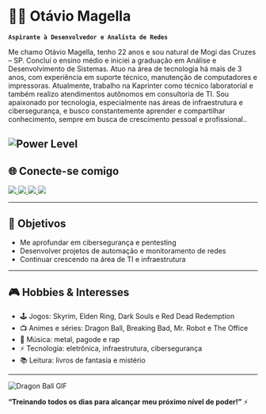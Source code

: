 # 🐱‍💻 Otávio Magella

**`Aspirante à Desenvolvedor e Analista de Redes`**

Me chamo Otávio Magella, tenho 22 anos e sou natural de Mogi das Cruzes – SP. Concluí o ensino médio e iniciei a graduação em Análise e Desenvolvimento de Sistemas. Atuo na área de tecnologia há mais de 3 anos, com experiência em suporte técnico, manutenção de computadores e impressoras. Atualmente, trabalho na Kaprinter como técnico laboratorial e também realizo atendimentos autônomos em consultoria de TI.
Sou apaixonado por tecnologia, especialmente nas áreas de infraestrutura e cibersegurança, e busco constantemente aprender e compartilhar conhecimento, sempre em busca de crescimento pessoal e profissional..

![Power Level](https://img.shields.io/badge/Power%20Level-9001%2B-yellowgreen)
---

## 🌐 Conecte-se comigo

<a href="https://www.instagram.com/ottomagella" target="_blank">
  <img src="https://img.shields.io/badge/Instagram-%23E4405F.svg?&style=for-the-badge&logo=instagram&logoColor=white" />
</a>
<a href="https://www.linkedin.com/in/ottomagella" target="_blank">
  <img src="https://img.shields.io/badge/LinkedIn-%230077B5.svg?&style=for-the-badge&logo=linkedin&logoColor=white" />
</a>
<a href="https://discord.com/users/mamacodokaiba" target="_blank">
  <img src="https://img.shields.io/badge/Discord-%235865F2.svg?&style=for-the-badge&logo=discord&logoColor=white" />
</a>
<a href="https://steamcommunity.com/id/mamacodokaiba" target="_blank">
  <img src="https://img.shields.io/badge/Steam-%231b2838.svg?&style=for-the-badge&logo=steam&logoColor=white" />
</a>

---

## 🎯 Objetivos
- Me aprofundar em cibersegurança e pentesting  
- Desenvolver projetos de automação e monitoramento de redes  
- Continuar crescendo na área de TI e infraestrutura

---
## 🎮 Hobbies & Interesses

- 🕹️ Jogos: Skyrim, Elden Ring, Dark Souls e Red Dead Redemption
- 📺 Animes e séries: Dragon Ball, Breaking Bad, Mr. Robot e The Office
- 🎵 Música: metal, pagode e rap 
- ⚡ Tecnologia: eletrônica, infraestrutura, cibersegurança  
- 📚 Leitura: livros de fantasia e mistério

---

![Dragon Ball GIF](https://media2.giphy.com/media/v1.Y2lkPTc5MGI3NjExN2l5a2QycGNwbjM5bms2bGFjdDJoaXU4aTNqNGVyd2hteG9uYnE5cyZlcD12MV9pbnRlcm5hbF9naWZfYnlfaWQmY3Q9Zw/84CRvhy2DJlwA/giphy.gif)

**“Treinando todos os dias para alcançar meu próximo nível de poder!”** ⚡
